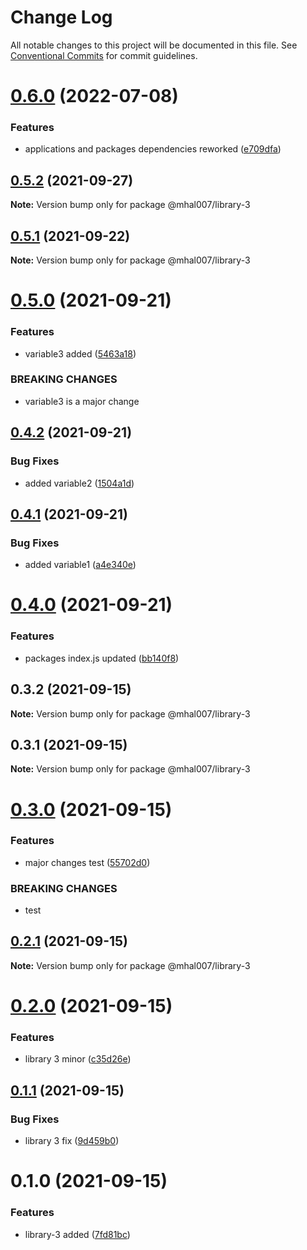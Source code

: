 # Change Log

All notable changes to this project will be documented in this file.
See [Conventional Commits](https://conventionalcommits.org) for commit guidelines.

# [0.6.0](https://github.com/mhal007/lerna-publish-test/compare/@mhal007/library-3@0.5.2...@mhal007/library-3@0.6.0) (2022-07-08)


### Features

* applications and packages dependencies reworked ([e709dfa](https://github.com/mhal007/lerna-publish-test/commit/e709dfa3938c64151b2e2ebddd3bb3f021c1c282))





## [0.5.2](https://github.com/mhal007/lerna-publish-test/compare/@mhal007/library-3@0.5.1...@mhal007/library-3@0.5.2) (2021-09-27)

**Note:** Version bump only for package @mhal007/library-3





## [0.5.1](https://github.com/mhal007/lerna-publish-test/compare/@mhal007/library-3@0.5.0...@mhal007/library-3@0.5.1) (2021-09-22)

**Note:** Version bump only for package @mhal007/library-3





# [0.5.0](https://github.com/mhal007/lerna-publish-test/compare/@mhal007/library-3@0.4.2...@mhal007/library-3@0.5.0) (2021-09-21)


### Features

* variable3 added ([5463a18](https://github.com/mhal007/lerna-publish-test/commit/5463a18533137a28627f78caac4387a722568194))


### BREAKING CHANGES

* variable3 is a major change





## [0.4.2](https://github.com/mhal007/lerna-publish-test/compare/@mhal007/library-3@0.4.1...@mhal007/library-3@0.4.2) (2021-09-21)


### Bug Fixes

* added variable2 ([1504a1d](https://github.com/mhal007/lerna-publish-test/commit/1504a1d7228bf0cdb254803dc56fa8d27e4388d9))





## [0.4.1](https://github.com/mhal007/lerna-publish-test/compare/@mhal007/library-3@0.4.0...@mhal007/library-3@0.4.1) (2021-09-21)


### Bug Fixes

* added variable1 ([a4e340e](https://github.com/mhal007/lerna-publish-test/commit/a4e340e59dd170ce902c0b0ad98920e009b579eb))





# [0.4.0](https://github.com/mhal007/lerna-publish-test/compare/@mhal007/library-3@0.3.2...@mhal007/library-3@0.4.0) (2021-09-21)


### Features

* packages index.js updated ([bb140f8](https://github.com/mhal007/lerna-publish-test/commit/bb140f8cb520117599bb94bf04c2bee54f9ac450))





## 0.3.2 (2021-09-15)

**Note:** Version bump only for package @mhal007/library-3





## 0.3.1 (2021-09-15)

**Note:** Version bump only for package @mhal007/library-3





# [0.3.0](https://github.com/mhal007/lerna-publish-test/compare/@mhal007/library-3@0.2.1...@mhal007/library-3@0.3.0) (2021-09-15)


### Features

* major changes test ([55702d0](https://github.com/mhal007/lerna-publish-test/commit/55702d0f2e2fb43a6e6cbb923b685eb322f7608d))


### BREAKING CHANGES

* test





## [0.2.1](https://github.com/mhal007/lerna-publish-test/compare/@mhal007/library-3@0.2.0...@mhal007/library-3@0.2.1) (2021-09-15)

**Note:** Version bump only for package @mhal007/library-3





# [0.2.0](https://github.com/mhal007/lerna-publish-test/compare/@mhal007/library-3@0.1.1...@mhal007/library-3@0.2.0) (2021-09-15)


### Features

* library 3 minor ([c35d26e](https://github.com/mhal007/lerna-publish-test/commit/c35d26e862e357a15fe0341f8301a2b35a4ab53d))





## [0.1.1](https://github.com/mhal007/lerna-publish-test/compare/@mhal007/library-3@0.1.0...@mhal007/library-3@0.1.1) (2021-09-15)


### Bug Fixes

* library 3 fix ([9d459b0](https://github.com/mhal007/lerna-publish-test/commit/9d459b04727305eddf84df5b9acefec9f29771fb))





# 0.1.0 (2021-09-15)


### Features

* library-3 added ([7fd81bc](https://github.com/mhal007/lerna-publish-test/commit/7fd81bc65f40ffe55c4cd1a1f3325dc3ae886558))
